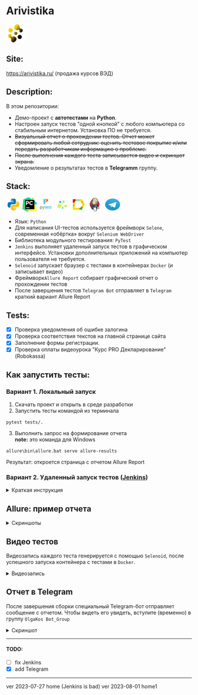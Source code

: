 # Arivistika

![Company logo](images/logo-mini.png)

## Site:

https://arivistika.ru/ (продажа курсов ВЭД)

## Description:

В этом репозитории:
- Демо-проект с <b>автотестами</b> на <b>Python</b>.
- Настроен запуск тестов "одной кнопкой" с любого компьютера со стабильным интернетом. Установка ПО не требуется.
- ~~Визуальный отчет о прохождении тестов. Отчет может сформировать любой сотрудник: оценить тестовое покрытие и/или  передать разработчикам информацию о проблеме.~~
- ~~После выполнения каждого теста записывается видео и скриншот экрана.~~
- Уведомление о результатах тестов в <b>Telegramm</b> группу.

## Stack:
<code><img src="images/icons/python.svg" width="40" height="40" alt="Python"  title="Python olgakos github" /></code>
<code><img src="images/icons/pycharm.png" width="40" height="40" alt="PyCharm" title="PyCharm olgakos github"></code>
<code><img src="images/icons/pytest.png" width="40" height="40"  alt="PyTest" title="PyTest olgakos github"></code>
<code><img src="images/icons/selene.png" width="40" height="40"  alt="Selene" title="Selene olgakos github"></code>
<code><img src="images/icons/Allure.svg" width="40" height="40"  alt="Allure " title="Allure olgakos github"></code>
<code><img src="images/icons/Jenkins.svg" width="40" height="40"  alt="Jenkins " title="Jenkins olgakos github "></code>
<code><img src="images/icons/Telegram.svg" width="50" height="40" alt="Telegram"  title="Telegram olgakos github"></code>
<br>
- Язык: `Python`
- Для написания UI-тестов используется фреймворк `Selene`, современная «обёртка» вокруг `Selenium WebDriver`
- Библиотека модульного тестирования: `PyTest`
- `Jenkins` выполняет удаленный запуск тестов в графическом интерфейсе. Установки дополнительных приложений на компьютер пользователя не требуется.
- `Selenoid` запускает браузер с тестами в контейнерах `Docker` (и записывает видео)
- Фреймворк`Allure Report` собирает графический отчет о прохождении тестов
- После завершения тестов `Telegram Bot` отправляет в `Telegram` краткий вариант Allure Report

## Tests:
- [x] Проверка уведомления об ошибке залогина
- [x] Проверка соответствия текстов на главной странице сайта
- [x] Заполнение формы регистрации.
- [x] Проверка оплаты видеоурока "Курс PRO Декларирование" (Robokassa)

## Как запустить тесты:
### Вариант 1. Локальный запуск 

1. Скачать проект и открыть в среде разработки
2. Запустить тесты командой из терминала 
```
pytest tests/.
```
3. Выполнить запрос на формирование отчета
<br><b>note:</b> это команда для Windows
``` 
allure\bin\allure.bat serve allure-results
```
Результат: откроется страница с отчетом Allure Report

### Вариант 2. Удаленный запуск тестов (<b><a target="_blank" href="https://jenkins.autotests.cloud/job/Demo-Arivistika-Python/">Jenkins</a></b>)
<details>
   <summary>Краткая инструкция</summary>

1. <i>Зарегистрированным</i>* пользователем перейти** на страницу сборки проекта 
   
2. Выбрать желаемые "параметры сборки" в графическом интерфейсе или оставить как есть.
3. Запустить выполнение тестов кнопкой "Собрать..."
4. Убедиться, что в блоке История сборок появилась новая запись.
5. Дождаться окончания активного процесса (~1 мин)
6. Кликнуть по значку или тексту Allure Report
<p>Результат: откроется страница с отчетом Allure Report</p>

> <p>* Незарегистрированным пользователем можно открывать только готовый, ранее сформированный отчет (стрелка №2 на скриншоте)</p>
> <p>**NB! Срок хранения сборки на сервере ~60 дней. Ссылка может оказаться недоступной после 26.09.2023</p>

<p>Образец:</p>

<br>![Jenkins](images/screen_jenkins.jpg)
</details>

## Allure: пример отчета
<details>
   <summary>Скриншоты</summary>

###### Главный экран (Owerwiev)
![Screen Allure1](images/screen1.jpg)
###### Страница со списком тестов (Suites)
![Screen Allure1](images/Screen2.jpg)
###### Пример описания пройденного  теста
![Screen Allure2](images/Screen_passed.jpg)

</details>

## Видео тестов
Видеозапись каждого теста генерируется с помощью `Selenoid`, после успешного запуска контейнера c тестами в `Docker`. 
<details>
<summary>Видеозапись</summary>
<p>Образец:</p>
   
![Video test](images/video_test_robokassa.gif)
</details>

## Отчет в Telegram
После завершения сборки специальный Telegram-бот отправляет сообщение с отчетом.
Чтобы видеть его увидеть, вступите (временно) в группу `OlgaKos Bot_Group`

<details>
<summary>Скриншот</summary>
![Telegram](images/telegram_screen.jpg)
</details>

------------
#### TODO:
- [ ] fix Jenkins
- [x] add Telegram

------------
ver 2023-07-27 home (Jenkins is bad)
ver 2023-08-01 home1